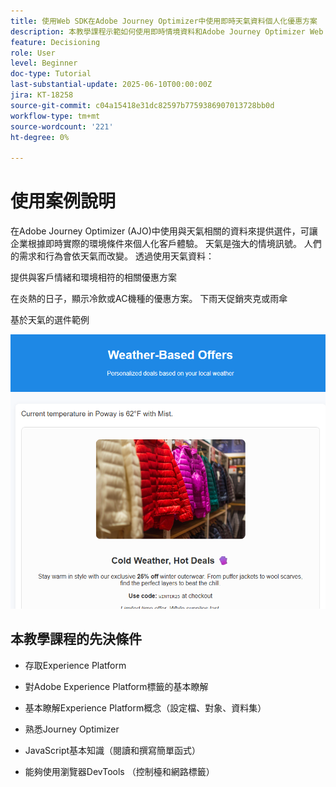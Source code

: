 ```yaml
---
title: 使用Web SDK在Adobe Journey Optimizer中使用即時天氣資料個人化優惠方案
description: 本教學課程示範如何使用即時情境資料和Adobe Journey Optimizer Web SDK Personalization API，在Adobe中提供動態的天氣感知選件。 您將瞭解如何從您的網站傳遞天氣屬性（例如溫度和條件）至Adobe Experience Platform，將它們對應至您的事件結構，並在決定規則和排名公式中使用它們，以在頁面載入時個人化優惠。 非常適合想要透過即時環境內容增強數位體驗的行銷人員和開發人員。
feature: Decisioning
role: User
level: Beginner
doc-type: Tutorial
last-substantial-update: 2025-06-10T00:00:00Z
jira: KT-18258
source-git-commit: c04a15418e31dc82597b7759386907013728bb0d
workflow-type: tm+mt
source-wordcount: '221'
ht-degree: 0%

---
```


# 使用案例說明

在Adobe Journey Optimizer (AJO)中使用與天氣相關的資料來提供選件，可讓企業根據即時實際的環境條件來個人化客戶體驗。 天氣是強大的情境訊號。 人們的需求和行為會依天氣而改變。 透過使用天氣資料：

提供與客戶情緒和環境相符的相關優惠方案

在炎熱的日子，顯示冷飲或AC機種的優惠方案。 下雨天促銷夾克或雨傘

基於天氣的選件範例


![天氣選件](assets/offers-use-case.png)



## 本教學課程的先決條件

* 存取Experience Platform

* 對Adobe Experience Platform標籤的基本瞭解

* 基本瞭解Experience Platform概念（設定檔、對象、資料集）

* 熟悉Journey Optimizer

* JavaScript基本知識（閱讀和撰寫簡單函式）

* 能夠使用瀏覽器DevTools （控制檯和網路標籤）
